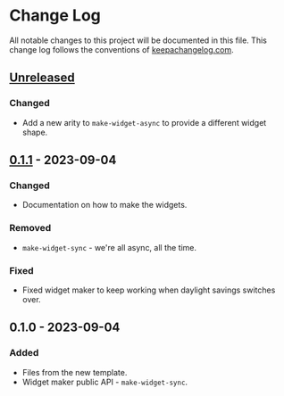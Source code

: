 # Change Log
All notable changes to this project will be documented in this file. This change log follows the conventions of [keepachangelog.com](http://keepachangelog.com/).

## [Unreleased]
### Changed
- Add a new arity to `make-widget-async` to provide a different widget shape.

## [0.1.1] - 2023-09-04
### Changed
- Documentation on how to make the widgets.

### Removed
- `make-widget-sync` - we're all async, all the time.

### Fixed
- Fixed widget maker to keep working when daylight savings switches over.

## 0.1.0 - 2023-09-04
### Added
- Files from the new template.
- Widget maker public API - `make-widget-sync`.

[Unreleased]: https://sourcehost.site/your-name/rest-api-tutorial/compare/0.1.1...HEAD
[0.1.1]: https://sourcehost.site/your-name/rest-api-tutorial/compare/0.1.0...0.1.1
